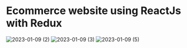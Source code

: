 # Ecommerce website using ReactJs with Redux
![2023-01-09 (2)](https://user-images.githubusercontent.com/80100728/211359213-0e87c334-c91c-4058-b17a-8eb950d09cc5.png)
![2023-01-09 (3)](https://user-images.githubusercontent.com/80100728/211359286-e519c9a8-e31a-4671-b3c4-420837966e06.png)
![2023-01-09 (5)](https://user-images.githubusercontent.com/80100728/211359383-19e4493a-be5f-4b69-ab3f-01b22c5ccdd4.png)

